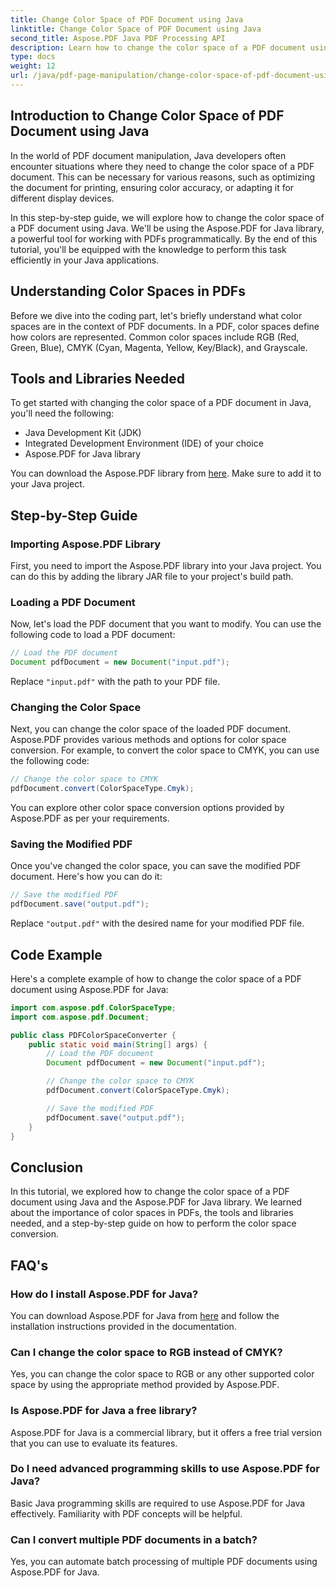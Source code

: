```yaml
---
title: Change Color Space of PDF Document using Java
linktitle: Change Color Space of PDF Document using Java
second_title: Aspose.PDF Java PDF Processing API
description: Learn how to change the color space of a PDF document using Java. Step-by-step guide with code examples. Optimize your PDFs for printing and display.
type: docs
weight: 12
url: /java/pdf-page-manipulation/change-color-space-of-pdf-document-using-java/
---
```


## Introduction to Change Color Space of PDF Document using Java

In the world of PDF document manipulation, Java developers often encounter situations where they need to change the color space of a PDF document. This can be necessary for various reasons, such as optimizing the document for printing, ensuring color accuracy, or adapting it for different display devices.

In this step-by-step guide, we will explore how to change the color space of a PDF document using Java. We'll be using the Aspose.PDF for Java library, a powerful tool for working with PDFs programmatically. By the end of this tutorial, you'll be equipped with the knowledge to perform this task efficiently in your Java applications.

## Understanding Color Spaces in PDFs

Before we dive into the coding part, let's briefly understand what color spaces are in the context of PDF documents. In a PDF, color spaces define how colors are represented. Common color spaces include RGB (Red, Green, Blue), CMYK (Cyan, Magenta, Yellow, Key/Black), and Grayscale.

## Tools and Libraries Needed

To get started with changing the color space of a PDF document in Java, you'll need the following:

- Java Development Kit (JDK)
- Integrated Development Environment (IDE) of your choice
- Aspose.PDF for Java library

You can download the Aspose.PDF library from [here](https://releases.aspose.com/pdf/java/). Make sure to add it to your Java project.

## Step-by-Step Guide

### Importing Aspose.PDF Library

First, you need to import the Aspose.PDF library into your Java project. You can do this by adding the library JAR file to your project's build path.

### Loading a PDF Document

Now, let's load the PDF document that you want to modify. You can use the following code to load a PDF document:

```java
// Load the PDF document
Document pdfDocument = new Document("input.pdf");
```

Replace `"input.pdf"` with the path to your PDF file.

### Changing the Color Space

Next, you can change the color space of the loaded PDF document. Aspose.PDF provides various methods and options for color space conversion. For example, to convert the color space to CMYK, you can use the following code:

```java
// Change the color space to CMYK
pdfDocument.convert(ColorSpaceType.Cmyk);
```

You can explore other color space conversion options provided by Aspose.PDF as per your requirements.

### Saving the Modified PDF

Once you've changed the color space, you can save the modified PDF document. Here's how you can do it:

```java
// Save the modified PDF
pdfDocument.save("output.pdf");
```

Replace `"output.pdf"` with the desired name for your modified PDF file.

## Code Example

Here's a complete example of how to change the color space of a PDF document using Aspose.PDF for Java:

```java
import com.aspose.pdf.ColorSpaceType;
import com.aspose.pdf.Document;

public class PDFColorSpaceConverter {
    public static void main(String[] args) {
        // Load the PDF document
        Document pdfDocument = new Document("input.pdf");

        // Change the color space to CMYK
        pdfDocument.convert(ColorSpaceType.Cmyk);

        // Save the modified PDF
        pdfDocument.save("output.pdf");
    }
}
```

## Conclusion

In this tutorial, we explored how to change the color space of a PDF document using Java and the Aspose.PDF for Java library. We learned about the importance of color spaces in PDFs, the tools and libraries needed, and a step-by-step guide on how to perform the color space conversion.

## FAQ's

### How do I install Aspose.PDF for Java?

You can download Aspose.PDF for Java from [here](https://releases.aspose.com/pdf/java/) and follow the installation instructions provided in the documentation.

### Can I change the color space to RGB instead of CMYK?

Yes, you can change the color space to RGB or any other supported color space by using the appropriate method provided by Aspose.PDF.

### Is Aspose.PDF for Java a free library?

Aspose.PDF for Java is a commercial library, but it offers a free trial version that you can use to evaluate its features.

### Do I need advanced programming skills to use Aspose.PDF for Java?

Basic Java programming skills are required to use Aspose.PDF for Java effectively. Familiarity with PDF concepts will be helpful.

### Can I convert multiple PDF documents in a batch?

Yes, you can automate batch processing of multiple PDF documents using Aspose.PDF for Java.
